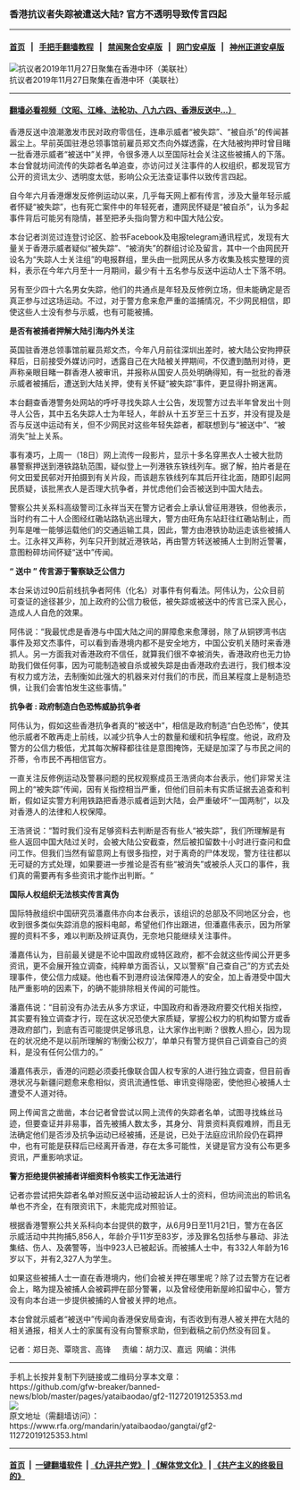 ### 香港抗议者失踪被遣送大陆?      官方不透明导致传言四起
------------------------

#### [首页](https://github.com/gfw-breaker/banned-news/blob/master/README.md) &nbsp;&nbsp;|&nbsp;&nbsp; [手把手翻墙教程](https://github.com/gfw-breaker/guides/wiki) &nbsp;&nbsp;|&nbsp;&nbsp; [禁闻聚合安卓版](https://github.com/gfw-breaker/bn-android) &nbsp;&nbsp;|&nbsp;&nbsp; [网门安卓版](https://github.com/oGate2/oGate) &nbsp;&nbsp;|&nbsp;&nbsp; [神州正道安卓版](https://github.com/SzzdOgate/update) 



<div id="headerimg">
 <img alt="抗议者2019年11月27日聚集在香港中环（美联社）" src="https://www.rfa.org/mandarin/yataibaodao/gangtai/gf2-11272019125353.html/yt1127y.jpg/@@images/b4504891-a394-4bc1-9e33-425e6ec12c99.jpeg" title="抗议者2019年11月27日聚集在香港中环（美联社）"/>
 <div id="headerimgcontents">
  <div id="headerimgcaption">
   <span>
    抗议者2019年11月27日聚集在香港中环（美联社）
   </span>
   <!-- zoomattribute -->
  </div>
  <!-- headerimgcaption -->
 </div>
 <!-- headerimagecontents -->
</div>

<hr/>


#### [翻墙必看视频（文昭、江峰、法轮功、八九六四、香港反送中...）](https://github.com/gfw-breaker/banned-news/blob/master/pages/links.md)

<div id="storytext">
 <div>
  <div class="slot_header">
  </div>
 </div>
 <p>
  香港反送中浪潮激发市民对政府零信任，连串示威者“被失踪”、“被自杀”的传闻甚嚣尘上。早前英国驻港总领事馆前雇员郑文杰向外媒透露，在大陆被拘押时曾目睹一批香港示威者“被送中”关押，令很多港人以至国际社会关注这些被捕人的下落。本台曾就坊间流传的失踪者名单追查，亦访问过关注事件的人权组织，都发现官方公开的资讯太少、透明度太低，影响公众无法查证事件以致传言四起。
 </p>
 <p>
  自今年六月香港爆发反修例运动以来，几乎每天网上都有传言，涉及大量年轻示威者怀疑“被失踪”，也有死亡案件中的年轻死者，遭网民怀疑是“被自杀”，认为多起事件背后可能另有隐情，甚至把矛头指向警方和中国大陆公安。
 </p>
 <p>
  本台记者浏览过连登讨论区、脸书Facebook及电报telegram通讯程式，发现有大量关于香港示威者疑似“被失踪”、“被消失”的群组讨论及留言，其中一个由网民开设名为“失踪人士关注组”的电报群组，里头由一批网民从多方收集及核实整理的资料，表示在今年六月至十一月期间，最少有十五名参与反送中运动人士下落不明。
 </p>
 <p>
  另有至少四十六名男女失踪，他们的共通点是年轻及反修例立场，但未能确定是否真正参与过这场运动。不过，对于警方愈来愈严重的滥捕情况，不少网民相信，即使这些人士没有参与示威，也有可能被捕。
 </p>
 <p>
  <b>
   是否有被捕者押解大陆引海内外关注
  </b>
 </p>
 <p>
  英国驻香港总领事馆前雇员郑文杰，今年八月前往深圳出差时，被大陆公安拘押获释后，日前接受外媒访问时，透露自己在大陆被关押期间，不仅遭到酷刑对待，更声称亲眼目睹一群香港人被审讯，并报称从国安人员处明确得知，有一批批的香港示威者被捕后，遭送到大陆关押，使有关怀疑“被失踪”事件，更显得扑朔迷离。
 </p>
 <p>
  本台翻查香港警务处网站的呼吁寻找失踪人士公告，发现警方过去半年曾发出十则寻人公告，其中五名失踪人士为年轻人，年龄从十五岁至三十五岁，并没有提及是否与反送中运动有关，但不少网民对这些年轻失踪者，都联想到与“被送中”、“被消失”扯上关系。
 </p>
 <p>
  事有凑巧，上周一（18日）网上流传一段影片，显示十多名穿黑衣人士被大批防暴警察押送到港铁路轨范围，疑似登上一列港铁东铁线列车。据了解，拍片者是在何文田爱民邨对开拍摄到有关片段，而该趟东铁线列车其后开往北面，随即引起网民质疑，该批黑衣人是否理大抗争者，并忧虑他们会否被送到中国大陆去。
 </p>
 <p>
  警察公共关系科高级警司江永祥当天在警方记者会上承认曾征用港铁，但他表示，当时约有二十人企图经红磡站路轨逃出理大，警方由旺角东站赶往红磡站制止，而列车是唯一能够运载他们的交通运输工具，因此，警方由港铁协助运走该些被捕人士。江永祥又声称，列车只开到就近港铁站，再由警方转送被捕人士到附近警署，意图粉碎坊间怀疑“送中”传闻。
 </p>
 <p>
  <b>
   “
  </b>
  <b>
   送中
  </b>
  <b>
   ”
  </b>
  <b>
   传言源于警察缺乏公信力
  </b>
 </p>
 <p>
  本台采访过90后前线抗争者阿伟（化名）对事件有何看法。阿伟认为，公众目前可查证的途径甚少，加上政府的公信力极低，被失踪或被送中的传言已深入民心，造成人人自危的效果。
 </p>
 <p>
  阿伟说：“我最忧虑是香港与中国大陆之间的屏障愈来愈薄弱，除了从铜锣湾书店事件及郑文杰事件，可以看到香港境内都不是安全地方，中国公安机关随时来香港抓人。另一方面我对香港政府不信任，就算我们很不幸被消失，香港政府也无力协助我们做任何事，因为可能制造被自杀或被失踪是由香港政府去进行，我们根本没有权力或方法，去制衡如此强大的机器来对付我们的市民，而且某程度上是制造恐惧，让我们会害怕发生这些事情。”
 </p>
 <p>
  <b>
   抗争者
  </b>
  <b>
   :
  </b>
  <b>
   政府制造白色恐怖威胁抗争者
  </b>
 </p>
 <p>
  阿伟认为，假如这些香港抗争者真的“被送中”，相信是政府制造“白色恐怖”，使其他示威者不敢再走上前线，以减少抗争人士的数量和缓和抗争程度。他说，政府及警方的公信力极低，尤其每次解释都往往是意图掩饰，无疑是加深了与市民之间的芥蒂，令市民不再相信官方。
 </p>
 <p>
  一直关注反修例运动及警暴问题的民权观察成员王浩贤向本台表示，他们非常关注网上的“被失踪”传闻，因有关指控相当严重，但他们目前未有实质证据去追查和判断，假如证实警方利用铁路把香港示威者运到大陆，会严重破坏“一国两制”，以及对香港人的法律和人权保障。
 </p>
 <p>
  王浩贤说：“暂时我们没有足够资料去判断是否有些人“被失踪”，我们所理解是有些人返回中国大陆过关时，会被大陆公安截查，然后被扣留数十小时进行查问和盘问工作。但我们当然有留意网上有很多指控，对于离奇的尸体发现，警方往往都以无可疑的方式处理，如果要进一步推论是否有些“被消失”或被杀人灭口的事件，我们真的需要再有多些资讯才能作出判断。“
 </p>
 <p>
  <b>
   国际人权组织无法核实传言真伪
  </b>
 </p>
 <p>
  国际特赦组织中国研究员潘嘉伟亦向本台表示，该组识的总部及不同地区分会，也收到很多类似失踪消息的报料电邮，希望他们作出跟进，但潘嘉伟表示，因为所掌握的资料不多，难以判断及辨证真伪，无奈地只能继续关注事件。
 </p>
 <p>
  潘嘉伟认为，目前最关键是不论中国政府或特区政府，都不会就这些传闻公开更多资讯，更不会展开独立调查，纯粹单方面否认，又以警察“自己查自己”的方式去处理事件，使公信力成疑。他也看不到港府设法保障港人的安全，加上香港受中国大陆严重影响的因素下，的确不能排除相关传闻的可能性。
 </p>
 <p>
  潘嘉伟说：“目前没有办法去从多方求证，中国政府和香港政府要交代相关指控，其实要有独立调查才行，现在这状况恐使大家质疑，掌握公权力的机构如警方或香港政府部门，到底有否可能提供足够讯息，让大家作出判断？很教人担心，因为现在的状况绝不是以前所理解的‘制衡公权力’，单单只有警方提供自己调查自己的资料，是没有任何公信力的。”
 </p>
 <p>
  潘嘉伟表示，香港的问题必须委托像联合国人权专家的人进行独立调查，但目前香港状况与新疆问题愈来愈相似，资讯流通性低、审讯变得隐密，使他担心被捕人士遭受不人道对待。
 </p>
 <p>
  网上传闻言之凿凿，本台记者曾尝试以网上流传的失踪者名单，试图寻找蛛丝马迹，但要查证并非易事，首先被捕人数太多，其身分、背景资料真假难辨，而且无法确定他们是否涉及抗争运动已经被捕，还是说，已处于法庭应讯阶段仍在羁押中，也有可能是获释后已经离开香港，存在太多可能性，关键是官方没有公布更多资讯，严重影响求证。
 </p>
 <p>
  <b>
   警方拒绝提供被捕者详细资料令核实工作无法进行
  </b>
 </p>
 <p>
  记者亦尝试把失踪者名单对照反送中运动被起诉人士的资料，但坊间流出的聆讯名单也不齐全，在有限资讯下，未能完成对照验证。
 </p>
 <p>
  根据香港警察公共关系科向本台提供的数字，从6月9日至11月21日，警方在各区示威活动中共拘捕5,856人，年龄介乎11岁至83岁，涉及罪名包括参与暴动、非法集结、伤人、及袭警等，当中923人已被起诉。而被捕人士中，有332人年龄为16岁以下，并有2,327人为学生。
 </p>
 <p>
  如果这些被捕人士一直在香港境内，他们会被关押在哪里呢？除了过去警方在记者会上，略为提及被捕人会被羁押在部分警署，以及曾经使用新屋岭扣留中心，警方没有向本台进一步提供被捕的人曾被关押的地点。
 </p>
 <p>
  本台曾就示威者“被送中”传闻向香港保安局查询，有否收到有港人被关押在大陆的相关通报，相关人士的家属有没有向警察求助，但到截稿之前仍然没有回复。
 </p>
 <p>
  记者：郑日尧、覃晓言、高锋     责编：胡力汉、嘉远  网编：洪伟
 </p>
</div>

<hr/>
手机上长按并复制下列链接或二维码分享本文章：<br/>
https://github.com/gfw-breaker/banned-news/blob/master/pages/yataibaodao/gf2-11272019125353.md <br/>
<a href='https://github.com/gfw-breaker/banned-news/blob/master/pages/yataibaodao/gf2-11272019125353.md'><img src='https://github.com/gfw-breaker/banned-news/blob/master/pages/yataibaodao/gf2-11272019125353.md.png'/></a> <br/>
原文地址（需翻墙访问）：https://www.rfa.org/mandarin/yataibaodao/gangtai/gf2-11272019125353.html


------------------------
#### [首页](https://github.com/gfw-breaker/banned-news/blob/master/README.md) &nbsp;|&nbsp; [一键翻墙软件](https://github.com/gfw-breaker/nogfw/blob/master/README.md) &nbsp;| [《九评共产党》](https://github.com/gfw-breaker/9ping.md/blob/master/README.md#九评之一评共产党是什么) | [《解体党文化》](https://github.com/gfw-breaker/jtdwh.md/blob/master/README.md) | [《共产主义的终极目的》](https://github.com/gfw-breaker/gczydzjmd.md/blob/master/README.md)


<img src='http://gfw-breaker.win/banned-news/pages/yataibaodao/gf2-11272019125353.md' width='0px' height='0px'/>